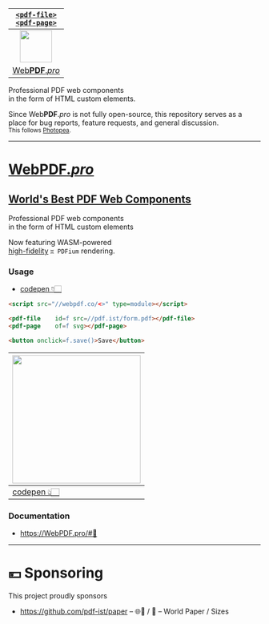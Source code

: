 | [`<pdf-file>`<br>`<pdf-page>`](//WebPDF.pro) |
| :-: |
| [<img src="https://webpdf.pro/.svg" width="64">](//WebPDF.pro) |
| [Web**PDF**.*pro*](//WebPDF.pro) |

Professional PDF web components<br>
in the form of HTML custom elements.

Since Web**PDF**.*pro* is not fully open-source, this repository serves as a place for bug reports, feature requests, and general discussion.<br>
<sup>This follows [Photopea](https://github.com/photopea/photopea).</sup>

---

# [Web**PDF**.*pro*](//WebPDF.pro)

## [World's Best PDF Web Components](https://WebPDF.pro)

Professional PDF web components<br>
in the form of HTML custom elements

Now featuring WASM-powered<br>
[high-fidelity](https://github.com/pdf-ist/WebPDF/discussions) `♊ PDFium` rendering.


### Usage

* [codepen 👇🏻](https://codepen.io/webpdf/pen/jOwwYYM?editors=1000)

```html
<script src="//webpdf.co/<>" type=module></script>

<pdf-file    id=f src=//pdf.ist/form.pdf></pdf-file>
<pdf-page    of=f svg></pdf-page>

<button onclick=f.save()>Save</button>
```

| [<img width=256 src=https://user-images.githubusercontent.com/27027/121008307-d1fa5880-c7cd-11eb-99fa-f01a1f4da73c.png>](https://codepen.io/webpdf/pen/jOwwYYM?editors=1000) |
| - |
| [codepen 👆🏻](https://codepen.io/webpdf/pen/jOwwYYM?editors=1000) |


### Documentation

* https://WebPDF.pro/#📖


---

# 💴 Sponsoring

This project proudly sponsors

* https://github.com/pdf-ist/paper – 🌐📄 / 📏 – World Paper / Sizes
